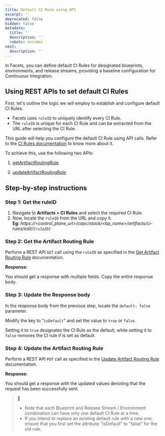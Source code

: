 ```yaml
---
title: Default CI Rule using API
excerpt: ''
deprecated: false
hidden: false
metadata:
  title: ''
  description: ''
  robots: noindex
next:
  description: ''
---
```

In Facets, you can define default CI Rules for designated blueprints, environments, and release streams, providing a baseline configuration for Continuous Integration.

## Using REST APIs to set default CI Rules

First, let's outline the logic we will employ to establish and configure default CI Rules.

* Facets uses `ruleID` to uniquely identify every CI Rule.
* The `ruleID` is unique for each CI Rule and can be extracted from the URL after selecting the CI Rule.

This guide will help you configure the default CI Rule using API calls. Refer to the [CI Rules documentation](ref:ci-rules) to know more about it.

To achieve this, use the following two APIs:

1. [getArtifactRoutingRule](ref:get-artifact-routing-rule)

2. [updateArtifactRoutingRule](ref:update-artifact-routing-rule)

## Step-by-step instructions

### Step 1: Get the ruleID

1. Navigate to **Artifacts > CI Rules** and select the required CI Rule.
2. Now, locate the `ruleID` from the URL and copy it.\
   **Eg:** *https\://&lt;control\_plane\_url&gt;/capc/stack/&lt;bp\_name&gt;/artifacts/ci-rules/edit/`{ruleID}`*

### Step 2: Get the Artifact Routing Rule

Perform a REST API `GET` call using the `ruleID` as specified in the [Get Artifact Routing Rule](ref:get-artifact-routing-rule) documentation.

**Response:**

You should get a response with multiple fields. Copy the entire response body. 

### Step 3: Update the Response body

In the response body from the previous step, locate the `default: false` parameter.

Modify the key to “`isDefault`” and set the value to `true` or `false`.

Setting it to `true` designates the CI Rule as the default, while setting it to `false` removes the CI rule if is set as default.

### Step 4: Update the Artifact Routing Rule

Perform a REST API `PUT` call as specified in the [Update Artifact Routing Rule](ref:update-artifact-routing-rule) documentation.

**Response:**

You should get a response with the updated values denoting that the request has been successfully sent.

> 📘
>
> * Note that each Blueprint and Release Stream / Environment combination can have only one default CI Rule at a time.
> * If you intend to replace an existing default rule with a new one, ensure that you first set the attribute "isDefault" to "false" for the old rule.